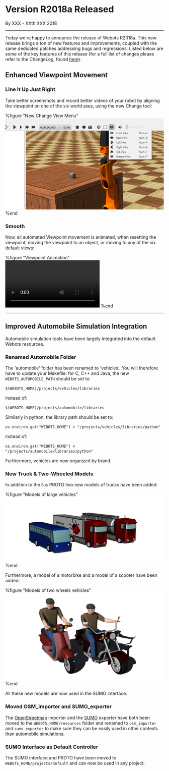 # Version R2018a Released

<p id="publish-data">By XXX - XXth XXX 2018</p>

---

Today we're happy to announce the release of Webots R2018a. This new release brings a ton of new features and improvements, coupled with the same dedicated patches addressing bugs and regressions. Listed below are some of the key features of this release (for a full list of changes please refer to the ChangeLog, found [here](https://www.cyberbotics.com/dvd/common/doc/webots/ChangeLog.html)).


## Enhanced Viewpoint Movement

### Line It Up Just Right

Take better screenshots and record better videos of your robot by aligning the viewpoint on one of the six world axes, using the new Change tool:

%figure "New Change View Menu"
![viewpoint menu](images/viewpoint_menu.png)
%end

### Smooth

Now, all automated Viewpoint movement is animated, when resetting the viewpoint, moving the viewpoint to an object, or moving to any of the six default views:

%figure "Viewpoint Animation"
<video class="video" autoplay loop align="center">
  <source src="https://www.cyberbotics.com/files/repository/videos/viewpoint_animation.webm" type="video/webm">
</video>
%end

---

## Improved Automobile Simulation Integration

Automobile simulation tools have been largely integrated into the default Webots resources.

### Renamed Automobile Folder

The 'automobile' folder has been renamed to 'vehicles'.
You will therefore have to update your Makefile: for C, C++ and Java, the new `WEBOTS_AUTOMOBILE_PATH` should be set to:
```
$(WEBOTS_HOME)/projects/vehicles/libraries
```
instead of:
```
$(WEBOTS_HOME)/projects/automobile/libraries
```

Similarly in python, the library path should be set to:
```
os.environ.get("WEBOTS_HOME") + "/projects/vehicles/libraries/python"
```
instead of:
```
os.environ.get("WEBOTS_HOME") + "/projects/automobile/libraries/python"
```

Furthermore, vehicles are now organized by brand.

### New Truck & Two-Wheeled Models

In addition to the `Bus` PROTO two new models of trucks have been added:

%figure "Models of large vehicles"
![large vehicles](images/large_vehicles.png)
%end

Furthermore, a model of a motorbike and a model of a scooter have been added:

%figure "Models of two wheels vehicles"
![two wheels](images/two_wheels.png)
%end

All these new models are now used in the SUMO interface.

### Moved OSM\_importer and SUMO\_exporter

The [OpenStreetmap](https://www.openstreetmap.org) importer and the [SUMO](http://sumo.dlr.de/wiki/Simulation_of_Urban_MObility_-_Wiki) exporter have both been moved to the `WEBOTS_HOME/resources` folder and renamed to `osm_importer` and `sumo_exporter` to make sure they can be easily used in other contexts than automobile simulations.

### SUMO Interface as Default Controller

The SUMO interface and PROTO have been moved to `WEBOTS_HOME/projects/default` and can now be used in any project.
